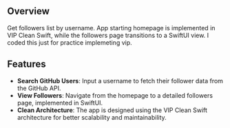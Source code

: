 
## Overview

Get followers list by username. App starting homepage is implemented in VIP Clean Swift, while the followers page transitions to a SwiftUI view.
I coded this just for practice implemeting vip.

## Features

- **Search GitHub Users**: Input a username to fetch their follower data from the GitHub API.
- **View Followers**: Navigate from the homepage to a detailed followers page, implemented in SwiftUI.
- **Clean Architecture**: The app is designed using the VIP Clean Swift architecture for better scalability and maintainability.
